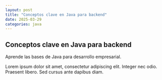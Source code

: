 ```yaml
---
layout: post
title: "Conceptos clave en Java para backend"
date: 2025-03-29
categories: java
---
```


## Conceptos clave en Java para backend

Aprende las bases de Java para desarrollo empresarial.

Lorem ipsum dolor sit amet, consectetur adipiscing elit. Integer nec odio. Praesent libero. Sed cursus ante dapibus diam.
